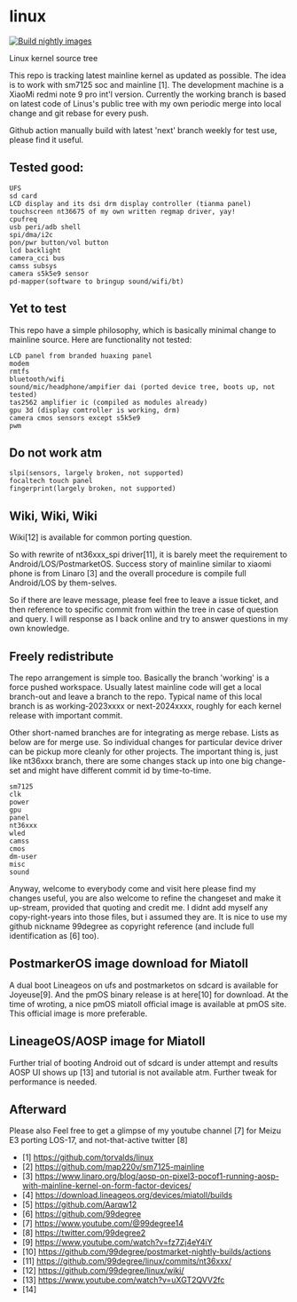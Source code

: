 # linux
[![Build nightly images](https://github.com/99degree/linux/actions/workflows/main.yml/badge.svg)](https://github.com/99degree/linux/actions/workflows/main.yml)

Linux kernel source tree

This repo is tracking latest mainline kernel as updated as possible. The idea is to work with sm7125 soc and mainline [1]. 
The development machine is a XiaoMi redmi note 9 pro int'l version. Currently the working branch is based on latest code
of Linus's public tree with my own periodic merge into local change and git rebase for every push.

Github action manually build with 
latest 'next' branch weekly for test use, please find it useful.

## Tested good:
```
UFS
sd card
LCD display and its dsi drm display controller (tianma panel)
touchscreen nt36675 of my own written regmap driver, yay! 
cpufreq
usb peri/adb shell
spi/dma/i2c
pon/pwr button/vol button
lcd backlight
camera_cci bus
camss subsys 
camera s5k5e9 sensor
pd-mapper(software to bringup sound/wifi/bt)
```

## Yet to test 
This repo have a simple philosophy, which is basically minimal change to mainline source. Here are functionality not tested:
```
LCD panel from branded huaxing panel
modem
rmtfs
bluetooth/wifi
sound/mic/headphone/ampifier dai (ported device tree, boots up, not tested)
tas2562 amplifier ic (compiled as modules already)
gpu 3d (display comtroller is working, drm)
camera cmos sensors except s5k5e9
pwm
```

## Do not work atm
```
slpi(sensors, largely broken, not supported)
focaltech touch panel
fingerprint(largely broken, not supported)
```

## Wiki, Wiki, Wiki
Wiki[12] is available for common porting question.

So with rewrite of nt36xxx_spi driver[11], it is barely meet the requirement to Android/LOS/PostmarketOS. Success story of 
mainline similar to xiaomi phone is from Linaro [3] and the overall procedure is compile full Android/LOS by them-selves.

So if there are leave message, please feel free to leave a issue ticket, and then reference to specific commit from within the 
tree in case of question and query. I will response  as I back online and try to answer questions in my own knowledge.

## Freely redistribute
The repo arrangement is simple too. Basically the branch 'working' is a force pushed workspace. Usually latest mainline code will get a local branch-out and leave 
a branch to the repo. Typical name of this local branch is as working-2023xxxx or next-2024xxxx, roughly for each kernel release with important commit. 

Other short-named branches are for integrating as merge rebase. Lists as below are for merge use. So individual changes for particular device driver can be pickup more cleanly for other projects. The important thing is, just like nt36xxx branch, there are some changes stack up into one big change-set and might have different commit id by time-to-time. 
>
	sm7125 
	clk 
	power 
	gpu 
	panel 
	nt36xxx 
	wled 
	camss 
	cmos 
	dm-user 
	misc 
	sound

Anyway, welcome to everybody come and visit here please find my changes useful, you are also welcome to refine the changeset 
and make it up-stream, provided that quoting and credit me. I didnt add myself any copy-right-years into those files, but 
i assumed they are. It is nice to use my github nickname 99degree as copyright reference (and include full identification as [6] too). 

## PostmarkerOS image download for Miatoll
A dual boot Lineageos on ufs and postmarketos on sdcard is available for Joyeuse[9]. And the pmOS binary release is at here[10] for download.
At the time of wroting, a nice pmOS miatoll official image is available at pmOS site. This official image is more preferable.

## LineageOS/AOSP image for Miatoll
Further trial of booting Android out of sdcard is under attempt and results AOSP UI shows up [13] and tutorial is not available atm. Further tweak for performance is needed. 

## Afterward
Please also Feel free to get a glimpse of my youtube channel [7] for Meizu E3 porting LOS-17, and not-that-active twitter [8]

 - [1] https://github.com/torvalds/linux
 - [2] https://github.com/map220v/sm7125-mainline
 - [3] https://www.linaro.org/blog/aosp-on-pixel3-pocof1-running-aosp-with-mainline-kernel-on-form-factor-devices/
 - [4] https://download.lineageos.org/devices/miatoll/builds
 - [5] https://github.com/Aarqw12
 - [6] https://github.com/99degree
 - [7] https://www.youtube.com/@99degree14
 - [8] https://twitter.com/99degree2
 - [9] https://www.youtube.com/watch?v=fz7Zj4eY4iY
 - [10] https://github.com/99degree/postmarket-nightly-builds/actions
 - [11] https://github.com/99degree/linux/commits/nt36xxx/
 - [12] https://github.com/99degree/linux/wiki/
 - [13] https://www.youtube.com/watch?v=uXGT2QVV2fc
 - [14] 
